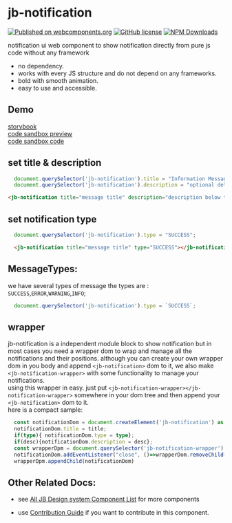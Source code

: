 # jb-notification

[![Published on webcomponents.org](https://img.shields.io/badge/webcomponents.org-published-blue.svg)](https://www.webcomponents.org/element/jb-notification)
[![GitHub license](https://img.shields.io/badge/license-MIT-brightgreen.svg)](https://raw.githubusercontent.com/javadbat/jb-notification/main/LICENSE)
[![NPM Downloads](https://img.shields.io/npm/dw/jb-notification)](https://www.npmjs.com/package/jb-notification)

notification ui web component to show notification directly from pure js code without any framework

- no dependency.
- works with every JS structure and do not depend on any frameworks.
- bold with smooth animation.
- easy to use and accessible. 

## Demo

[storybook](https://javadbat.github.io/design-system/?path=/story/components-jbnotification--normal)    
[code sandbox preview](https://3f63dj.csb.app/samples/jb-notification)    
[code sandbox code](https://codesandbox.io/p/sandbox/jb-design-system-3f63dj?file=%2Fsrc%2Fsamples%2FJBNotification.tsx%3A11%2C24)

## set title & description

```js
  document.querySelector('jb-notification').title = "Information Message";
  document.querySelector('jb-notification').description = "optional detail about what happen you may not set it";
```
```html
<jb-notification title="message title" description="description below title text to tell more about what happen"></jb-notification>
```
## set notification type
```js
  document.querySelector('jb-notification').type = "SUCCESS";
```
```html
  <jb-notification title="message title" type="SUCCESS"></jb-notification>
```
## MessageTypes:

we have several types of message the types are : `SUCCESS`,`ERROR`,`WARNING`,`INFO`;
```js
  document.querySelector('jb-notification').type = `SUCCESS`;
```

## wrapper

jb-notification is a independent module block to show notification but in most cases you need a wrapper dom to wrap and manage all the notifications and their positions.
although you can create your own wrapper dom in you body and append `<jb-notification>` dom to it, we also make `<jb-notification-wrapper>` with some functionality to manage your notifications.    
using this wrapper in easy. just put `<jb-notification-wrapper></jb-notification-wrapper>` somewhere in your dom tree and then append your `<jb-notification>` dom to it.    
here is a compact sample:

```ts
  const notificationDom = document.createElement('jb-notification') as JBNotificationWebComponent;
  notificationDom.title = title;
  if(type){ notificationDom.type = type};
  if(desc){notificationDom.description = desc};
  const wrapperDpm = document.querySelector('jb-notification-wrapper')
  notificationDom.addEventListener("close", ()=>wrapperDom.removeChild(e.target));
  wrapperDpm.appendChild(notificationDom)
```
## Other Related Docs:

- see [All JB Design system Component List](https://javadbat.github.io/design-system/) for more components

- use [Contribution Guide](https://github.com/javadbat/design-system/blob/main/docs/contribution-guide.md) if you want to contribute in this component.